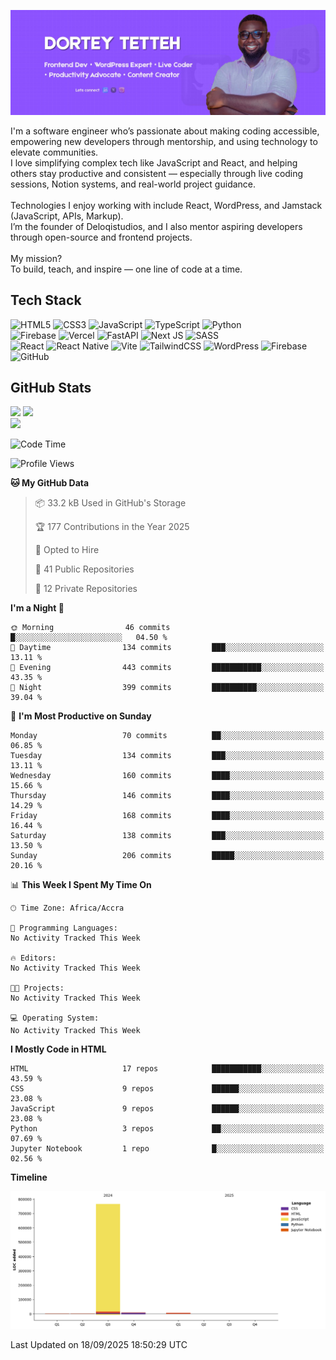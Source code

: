 ![Dortey Tetteh Banner](./assets/DORTEYTETTEH.jpg)


I'm a software engineer who’s passionate about making coding accessible, empowering new developers through mentorship, and using technology to elevate communities.<br>I love simplifying complex tech like JavaScript and React, and helping others stay productive and consistent — especially through live coding sessions, Notion systems, and real-world project guidance.<br><br>Technologies I enjoy working with include React, WordPress, and Jamstack (JavaScript, APIs, Markup).<br>I’m the founder of Deloqistudios, and I also mentor aspiring developers through open-source and frontend projects.<br><br>My mission?<br>To build, teach, and inspire — one line of code at a time.


## Tech Stack
![HTML5](https://img.shields.io/badge/html5-%23E34F26.svg?style=flat&logo=html5&logoColor=white) ![CSS3](https://img.shields.io/badge/css3-%231572B6.svg?style=flat&logo=css3&logoColor=white) ![JavaScript](https://img.shields.io/badge/javascript-%23323330.svg?style=flat&logo=javascript&logoColor=%23F7DF1E) ![TypeScript](https://img.shields.io/badge/typescript-%23007ACC.svg?style=flat&logo=typescript&logoColor=white) ![Python](https://img.shields.io/badge/python-3670A0?style=flat&logo=python&logoColor=ffdd54)<br/> ![Firebase](https://img.shields.io/badge/firebase-%23039BE5.svg?style=flat&logo=firebase) ![Vercel](https://img.shields.io/badge/vercel-%23000000.svg?style=flat&logo=vercel&logoColor=white) ![FastAPI](https://img.shields.io/badge/FastAPI-005571?style=flat&logo=fastapi) ![Next JS](https://img.shields.io/badge/Next-black?style=flat&logo=next.js&logoColor=white) ![SASS](https://img.shields.io/badge/SASS-hotpink.svg?style=flat&logo=SASS&logoColor=white)<br/> ![React](https://img.shields.io/badge/react-%2320232a.svg?style=flat&logo=react&logoColor=%2361DAFB) ![React Native](https://img.shields.io/badge/react_native-%2320232a.svg?style=flat&logo=react&logoColor=%2361DAFB) ![Vite](https://img.shields.io/badge/vite-%23646CFF.svg?style=flat&logo=vite&logoColor=white) ![TailwindCSS](https://img.shields.io/badge/tailwindcss-%2338B2AC.svg?style=flat&logo=tailwind-css&logoColor=white) ![WordPress](https://img.shields.io/badge/WordPress-%23117AC9.svg?style=flat&logo=WordPress&logoColor=white) ![Firebase](https://img.shields.io/badge/firebase-a08021?style=flat&logo=firebase&logoColor=ffcd34) ![GitHub](https://img.shields.io/badge/github-%23121011.svg?style=flat&logo=github&logoColor=white)

## GitHub Stats
![](https://github-readme-stats.vercel.app/api?username=DorteyTetteh&theme=default&hide_border=false&include_all_commits=false&count_private=false)
![](https://nirzak-streak-stats.vercel.app/?user=DorteyTetteh&theme=default&hide_border=false)<br/>
![](https://github-readme-stats.vercel.app/api/top-langs/?username=DorteyTetteh&theme=default&hide_border=false&include_all_commits=false&count_private=false&layout=compact)

<!-- Proudly created with GPRM ( https://gprm.itsvg.in ) -->

<!--START_SECTION:waka-->
![Code Time](http://img.shields.io/badge/Code%20Time-46%20mins-blue)

![Profile Views](http://img.shields.io/badge/Profile%20Views-0-blue)

**🐱 My GitHub Data** 

> 📦 33.2 kB Used in GitHub's Storage 
 > 
> 🏆 177 Contributions in the Year 2025
 > 
> 💼 Opted to Hire
 > 
> 📜 41 Public Repositories 
 > 
> 🔑 12 Private Repositories 
 > 
**I'm a Night 🦉** 

```text
🌞 Morning                46 commits          █░░░░░░░░░░░░░░░░░░░░░░░░   04.50 % 
🌆 Daytime                134 commits         ███░░░░░░░░░░░░░░░░░░░░░░   13.11 % 
🌃 Evening                443 commits         ███████████░░░░░░░░░░░░░░   43.35 % 
🌙 Night                  399 commits         ██████████░░░░░░░░░░░░░░░   39.04 % 
```
📅 **I'm Most Productive on Sunday** 

```text
Monday                   70 commits          ██░░░░░░░░░░░░░░░░░░░░░░░   06.85 % 
Tuesday                  134 commits         ███░░░░░░░░░░░░░░░░░░░░░░   13.11 % 
Wednesday                160 commits         ████░░░░░░░░░░░░░░░░░░░░░   15.66 % 
Thursday                 146 commits         ████░░░░░░░░░░░░░░░░░░░░░   14.29 % 
Friday                   168 commits         ████░░░░░░░░░░░░░░░░░░░░░   16.44 % 
Saturday                 138 commits         ███░░░░░░░░░░░░░░░░░░░░░░   13.50 % 
Sunday                   206 commits         █████░░░░░░░░░░░░░░░░░░░░   20.16 % 
```


📊 **This Week I Spent My Time On** 

```text
🕑︎ Time Zone: Africa/Accra

💬 Programming Languages: 
No Activity Tracked This Week

🔥 Editors: 
No Activity Tracked This Week

🐱‍💻 Projects: 
No Activity Tracked This Week

💻 Operating System: 
No Activity Tracked This Week
```

**I Mostly Code in HTML** 

```text
HTML                     17 repos            ███████████░░░░░░░░░░░░░░   43.59 % 
CSS                      9 repos             ██████░░░░░░░░░░░░░░░░░░░   23.08 % 
JavaScript               9 repos             ██████░░░░░░░░░░░░░░░░░░░   23.08 % 
Python                   3 repos             ██░░░░░░░░░░░░░░░░░░░░░░░   07.69 % 
Jupyter Notebook         1 repo              █░░░░░░░░░░░░░░░░░░░░░░░░   02.56 % 
```



**Timeline**

![Lines of Code chart](https://raw.githubusercontent.com/DorteyTetteh/DorteyTetteh/main/assets/bar_graph.png)


 Last Updated on 18/09/2025 18:50:29 UTC
<!--END_SECTION:waka-->


